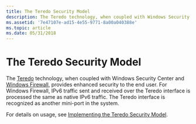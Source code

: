 ```yaml
---
title: The Teredo Security Model
description: The Teredo technology, when coupled with Windows Security Center and Windows Firewall, provides enhanced security to the end user.
ms.assetid: '7e47107e-ad15-4e55-9771-8a00a040388e'
ms.topic: article
ms.date: 05/31/2018
---
```


# The Teredo Security Model

The [Teredo](about-teredo.md) technology, when coupled with Windows Security Center and [Windows Firewall](https://docs.microsoft.com/previous-versions/windows/desktop/ics/windows-firewall-start-page), provides enhanced security to the end user. For Windows Firewall, IPv6 traffic sent and received over the Teredo interface is processed the same as native IPv6 traffic. The Teredo interface is recognized as another mini-port in the system.

For details on usage, see [Implementing the Teredo Security Model](implementing-the-teredo-security-model.md).

 

 




